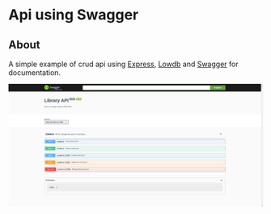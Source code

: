 # Api using Swagger

## About

A simple example of crud api using [Express](https://expressjs.com/pt-br/), [Lowdb](https://github.com/typicode/lowdb) and [Swagger](https://swagger.io/) for documentation.

<p align="center">
  <img src="img/swagger.png">
</p>
